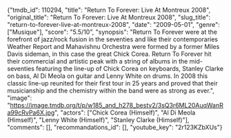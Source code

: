 {"tmdb_id": 110294, "title": "Return To Forever: Live At Montreux 2008", "original_title": "Return To Forever: Live At Montreux 2008", "slug_title": "return-to-forever-live-at-montreux-2008", "date": "2009-05-01", "genre": ["Musique"], "score": "5.5/10", "synopsis": "Return To Forever were at the forefront of jazz/rock fusion in the seventies and like their contemporaries Weather Report and Mahavishnu Orchestra were formed by a former Miles Davis sideman, in this case the great Chick Corea. Return To Forever hit their commercial and artistic peak with a string of albums in the mid-seventies featuring the line-up of Chick Corea on keyboards, Stanley Clarke on bass, Al Di Meola on guitar and Lenny White on drums. In 2008 this classic line-up reunited for their first tour in 25 years and proved that their musicianship and the chemistry within the band were as strong as ever.", "image": "https://image.tmdb.org/t/p/w185_and_h278_bestv2/3sQ3r6ML20AuqWanRa99cRvPa6X.jpg", "actors": ["Chick Corea (Himself)", "Al Di Meola (Himself)", "Lenny White (Himself)", "Stanley Clarke (Himself)"], "comments": [], "recommandations_id": [], "youtube_key": "2r123KZbXUs"}